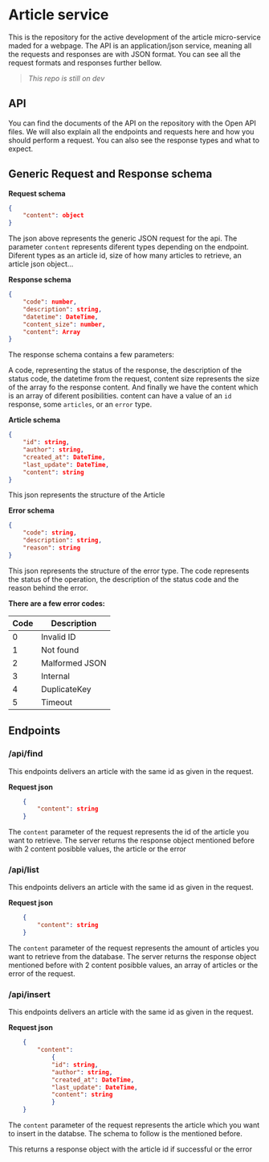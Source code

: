 # Article service

This is the repository for the active development of the article micro-service maded for a webpage.
The API is an application/json service, meaning all the requests and responses are with JSON format.
You can see all the request formats and responses further bellow.

> *This repo is still on dev*



## API
You can find the documents of the API on the repository with the Open API files. We will also explain all the endpoints and requests here and how you should perform a request. You can also see the response types and what to expect.

## Generic Request and Response schema
**Request schema**

```json
{
    "content": object
}
```
The json above represents the generic JSON request for the api. The parameter `content` represents diferent types depending on the endpoint. Diferent types as an article id, size of how many articles to retrieve, an article json object...

**Response schema**

```json
{
    "code": number,
    "description": string,
    "datetime": DateTime,
    "content_size": number,
    "content": Array
}
```
The response schema contains a few parameters:

A code, representing the status of the response, the description of the status code, the datetime from the request, content size represents the size of the array fo the response content. And finally we have the content which is an array of diferent posibilities.
content can have a value of an `id` response, some `articles`, or an `error` type.

**Article schema**
```json
{
    "id": string,
    "author": string,
    "created_at": DateTime,
    "last_update": DateTime,
    "content": string
}
```
This json represents the structure of the Article

**Error schema**
```json
{
    "code": string,
    "description": string,
    "reason": string
}
```
This json represents the structure of the error type. The code represents the status of the operation, the description of the status code and the reason behind the error.

**There are a few error codes:**

|Code| Description   |
|--- |---            |
| 0  | Invalid ID    |
| 1  | Not found     |
| 2  | Malformed JSON|
| 3  | Internal      |
| 4  | DuplicateKey  |
| 5  | Timeout       |

## Endpoints
### **/api/find**

This endpoints delivers an article with the same id as given in the request.

**Request json**
```json
    {
        "content": string
    }
```
The `content` parameter of the request represents the id of the article you want to retrieve.
The server returns the response object mentioned before with 2 content posibble values, the article or the error 
### **/api/list**

This endpoints delivers an article with the same id as given in the request.

**Request json**
```json
    {
        "content": string
    }
```
The `content` parameter of the request represents the amount of articles you want to retrieve from the database.
The server returns the response object mentioned before with 2 content posibble values, an array of articles or the error of the request.

### **/api/insert**

This endpoints delivers an article with the same id as given in the request.

 **Request json**
```json
    {
        "content":
            {
            "id": string,
            "author": string,
            "created_at": DateTime,
            "last_update": DateTime,
            "content": string
            }
    }
```
The `content` parameter of the request represents the article which you want to insert in the databse. The schema to follow is the mentioned before.

This returns a response object with the article id if successful or the error 






